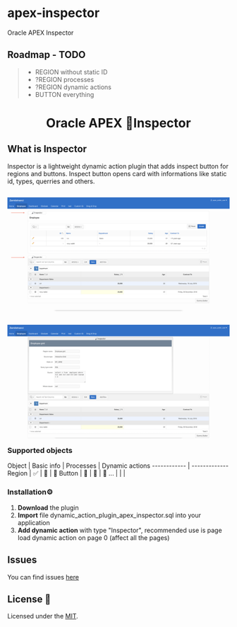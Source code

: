 # apex-inspector
Oracle APEX Inspector

## Roadmap - TODO

> - REGION without static ID
> - ?REGION processes
> - ?REGION dynamic actions
> - BUTTON everything


  <div align="center">
<h1> Oracle APEX 🔎Inspector </h1>
</div>


## What is Inspector

Inspector is a lightweight dynamic action plugin that adds inspect button for regions and buttons. Inspect button opens card with informations like static id, types, querries and others.
<div style="float: left">
  <p align="center">
  <img src="others/inspector_closed.png" width="800" />
</p>
</div>

<div style="float: left">
  <p align="center">
  <img src="others/inspector_opened.png" width="800" />
</p>
</div>


### Supported objects

Object | Basic info | Processes | Dynamic actions
------------ | -------------
Region | ✅ | 🚧 | 🚧
Button | 🚧 | 🚧 | 🚧
... | | |


### Installation⚙️

1. **Download** the plugin 
2. **Import** file dynamic_action_plugin_apex_inspector.sql into your application
3. **Add dynamic action** with type "Inspector", recommended use is page load dynamic action on page 0 (affect all the pages)


## Issues
You can find issues [here](https://github.com/kucharzykt/apex-inspector/issues)


## License 📝

Licensed under the [MIT](LICENSE).